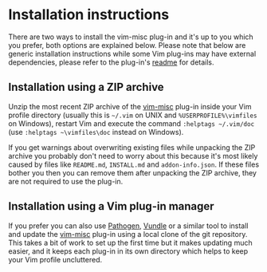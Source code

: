 # Installation instructions

There are two ways to install the vim-misc plug-in and it's up to you which you prefer, both options are explained below. Please note that below are generic installation instructions while some Vim plug-ins may have external dependencies, please refer to the plug-in's [readme](README.md) for details.

## Installation using a ZIP archive

Unzip the most recent ZIP archive of the [vim-misc](http://peterodding.com/code/vim/downloads/misc.zip) plug-in inside your Vim profile directory (usually this is `~/.vim` on UNIX and `%USERPROFILE%\vimfiles` on Windows), restart Vim and execute the command `:helptags ~/.vim/doc` (use `:helptags ~\vimfiles\doc` instead on Windows).

If you get warnings about overwriting existing files while unpacking the ZIP archive you probably don't need to worry about this because it's most likely caused by files like `README.md`, `INSTALL.md` and `addon-info.json`. If these files bother you then you can remove them after unpacking the ZIP archive, they are not required to use the plug-in.

## Installation using a Vim plug-in manager

If you prefer you can also use [Pathogen](http://www.vim.org/scripts/script.php?script_id=2332), [Vundle](https://github.com/gmarik/vundle) or a similar tool to install and update the [vim-misc](https://github.com/xolox/vim-misc) plug-in using a local clone of the git repository. This takes a bit of work to set up the first time but it makes updating much easier, and it keeps each plug-in in its own directory which helps to keep your Vim profile uncluttered.
